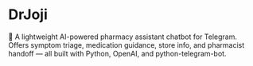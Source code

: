 # DrJoji
🤖 A lightweight AI-powered pharmacy assistant chatbot for Telegram. Offers symptom triage, medication guidance, store info, and pharmacist handoff — all built with Python, OpenAI, and python-telegram-bot.
